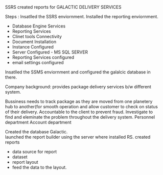 SSRS
created reports for GALACTIC DELIVERY SERVICES

Steps :
Insatlled the SSRS enviornment. 
Installed the reporting enviornment.
- Database Engine Services
- Reporting Services
- Clinet tools Connectivity
- Document Installation
- Instance Configured
- Server Configured - MS SQL SERVER
- Reporting Services configured
- email settings configured

Insatlled the SSMS enviornment and configured the galalcic database in there.

Company background:
provides package delivery services b/w different system.

Bussiness needs
 to track package as they are moved from one planetery hub to another(for smooth operation and allow customer to check on status of their delivery.
 Accountable to the client to prevent fraud.
Investigate to find and eleminate the problem throughout the delivery system.
Personnel department 
Account department


Created the database Galactic.  
launched the report builder using the server where installed RS.
created reports
- data source for report
- dataset
- report layout
- feed the data to the layout.

